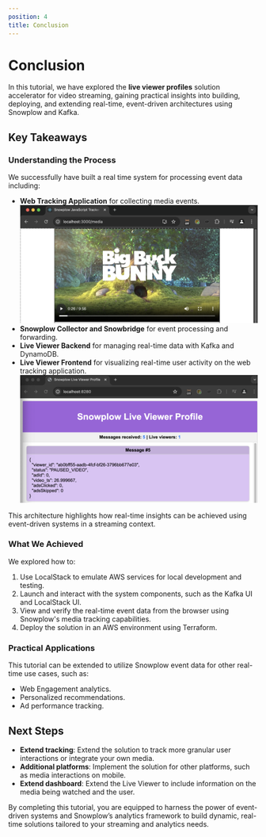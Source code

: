 ```yaml
---
position: 4
title: Conclusion
---
```


# Conclusion

In this tutorial, we have explored the **live viewer profiles** solution accelerator for video streaming, gaining practical insights into building, deploying, and extending real-time, event-driven architectures using Snowplow and Kafka.

## Key Takeaways

### Understanding the Process
We successfully have built a real time system for processing event data including:
- **Web Tracking Application** for collecting media events.
![Application Output](images/video.png)
- **Snowplow Collector and Snowbridge** for event processing and forwarding.
- **Live Viewer Backend** for managing real-time data with Kafka and DynamoDB.
- **Live Viewer Frontend** for visualizing real-time user activity on the web tracking application.
![Live viewer frontend](images/live-viewer.png)

This architecture highlights how real-time insights can be achieved using event-driven systems in a streaming context.

### What We Achieved
We explored how to:
1. Use LocalStack to emulate AWS services for local development and testing.
2. Launch and interact with the system components, such as the Kafka UI and LocalStack UI.
3. View and verify the real-time event data from the browser using Snowplow's media tracking capabilities.
4. Deploy the solution in an AWS environment using Terraform. 

### Practical Applications
This tutorial can be extended to utilize Snowplow event data for other real-time use cases, such as:
- Web Engagement analytics.
- Personalized recommendations.
- Ad performance tracking.

## Next Steps
- **Extend tracking**: Extend the solution to track more granular user interactions or integrate your own media.
- **Additional platforms**: Implement the solution for other platforms, such as media interactions on mobile.
- **Extend dashboard**: Extend the Live Viewer to include information on the media being watched and the user. 

By completing this tutorial, you are equipped to harness the power of event-driven systems and Snowplow’s analytics framework to build dynamic, real-time solutions tailored to your streaming and analytics needs.

